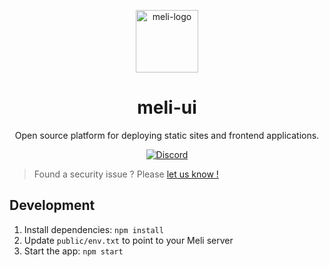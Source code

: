 <p align="center">
  <a href="https://meli.sh">
    <img alt="meli-logo" src="https://raw.githubusercontent.com/gomeli/meli-brand/latest/logo/meli-logo-circle-black.svg" width="100"/>
  </a>
</p>
<h1 align="center">meli-ui</h1>
<p align="center">Open source platform for deploying static sites and frontend applications.</p>
<p align="center">
    <a href="https://discord.gg/TFTaCUEdX6" target="_blank">
        <img alt="Discord" src="https://img.shields.io/discord/789462736320856075?label=community">
    </a>
</p>

> Found a security issue ? Please [let us know !](https://github.com/gomeli/meli-ui/security/advisories/new)

## Development

1. Install dependencies: `npm install`
1. Update `public/env.txt` to point to your Meli server
1. Start the app: `npm start`
